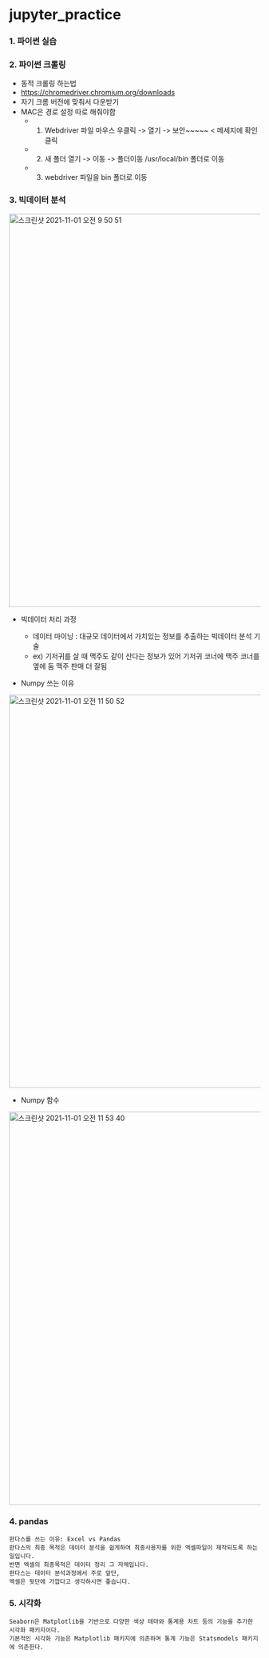 # jupyter_practice

### 1. 파이썬 실습

### 2. 파이썬 크롤링

- 동적 크롤링 하는법
- https://chromedriver.chromium.org/downloads
- 자기 크롬 버전에 맞춰서 다운받기
- MAC은 경로 설정 따로 해줘야함
  - 1. Webdriver 파일 마우스 우클릭 -> 열기 -> 보안~~~~~ < 메세지에 확인 클릭
  - 2. 새 폴더 열기 -> 이동 -> 폴더이동 /usr/local/bin 폴더로 이동 
  - 3. webdriver 파일을 bin 폴더로 이동

### 3. 빅데이터 분석
<img width="787" alt="스크린샷 2021-11-01 오전 9 50 51" src="https://user-images.githubusercontent.com/89058117/139607690-4f0ce5d8-c4c8-4fa9-8b5a-8ef10e90d507.png">

- 빅데이터 처리 과정
  - 데이터 마이닝 : 대규모 데이터에서 가치있는 정보를 추출하는 빅데이터 분석 기술
  - ex) 기저귀를 살 때 맥주도 같이 산다는 정보가 있어 기저귀 코너에 맥주 코너를 옆에 둠 맥주 판매 더 잘됨

- Numpy 쓰는 이유
<img width="787" alt="스크린샷 2021-11-01 오전 11 50 52" src="https://user-images.githubusercontent.com/89058117/139614994-1ce8cd74-2b9b-43c6-b2ee-eb3bb1f5cea9.png">

- Numpy 함수
<img width="787" alt="스크린샷 2021-11-01 오전 11 53 40" src="https://user-images.githubusercontent.com/89058117/139615280-de73b2bb-f40b-427e-b9f4-582ac5418510.png">

### 4. pandas
```
판다스를 쓰는 이유: Excel vs Pandas
판다스의 최종 목적은 데이터 분석을 쉽게하여 최종사용자를 위한 엑셀파일이 제작되도록 하는 일입니다. 
반면 엑셀의 최종목적은 데이터 정리 그 자체입니다. 
판다스는 데이터 분석과정에서 주로 앞단, 
엑셀은 뒷단에 가깝다고 생각하시면 좋습니다.
```

### 5. 시각화
```
Seaborn은 Matplotlib을 기반으로 다양한 색상 테마와 통계용 차트 등의 기능을 추가한 시각화 패키지이다. 
기본적인 시각화 기능은 Matplotlib 패키지에 의존하며 통계 기능은 Statsmodels 패키지에 의존한다.
```
